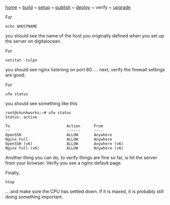 [home](../README.md) ~ [build](build.md) ~ [setup](setup.md) ~ [publish](publish.md) ~ [deploy](./deploy.md) ~ verify ~ [upgrade](./upgrade.md)

For


    echo $HOSTNAME


you should see the name of the host you originally defined when you set up the server on digitalocean.

For


    netstat -tulpn

you should see nginx listening on port 80.
... next, verify the firewall settings are good:

For

    ufw status

you should see something like this


    root@skunkworks:~# ufw status
    Status: active
    
    To                         Action      From
    --                         ------      ----
    OpenSSH                    ALLOW       Anywhere
    Nginx Full                 ALLOW       Anywhere
    OpenSSH (v6)               ALLOW       Anywhere (v6)
    Nginx Full (v6)            ALLOW       Anywhere (v6)


Another thing you can do, to verify things are fine so far, 
is hit the server from your browser. Verify you see a nginx default page.

Finally,


    htop


... and make sure the CPU has settled down.  If it is maxed, it is probably still doing something important.
